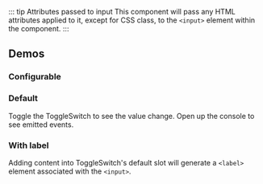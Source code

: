 <script setup>
import { ref } from 'vue';
import ConfigurableSwitch from '@/../component-demos/toggle-switch/examples/ConfigurableSwitch.vue';
import SingleSwitch from '@/../component-demos/toggle-switch/examples/SingleSwitch.vue';
import SingleSwitchWithLabel from '@/../component-demos/toggle-switch/examples/SingleSwitchWithLabel.vue';

const controlsConfig = [
	{
		name: 'disabled',
		type: 'boolean'
	},
	{
		name: 'default',
		type: 'slot',
		default: 'Label for ToggleSwitch'
	}
];
</script>

::: tip Attributes passed to input
This component will pass any HTML attributes applied to it, except for CSS class, to the `<input>`
element within the component.
:::

## Demos

### Configurable

<Wrapper :controls-config="controlsConfig">
<template v-slot:demo="{ propValues, slotValues }">
<template v-if="slotValues.default.length > 0">
<ConfigurableSwitch v-bind="propValues">
{{ slotValues.default }}
</ConfigurableSwitch>
</template>
<template v-else>
<ConfigurableSwitch v-bind="propValues" />
</template>
</template>
</Wrapper>

### Default

Toggle the ToggleSwitch to see the value change. Open up the console to see emitted events.

<Wrapper>
<template v-slot:demo>
<SingleSwitch />
</template>

<template v-slot:code>

<<< @/../component-demos/toggle-switch/examples/SingleSwitch.vue

</template>
</Wrapper>

### With label

Adding content into ToggleSwitch's default slot will generate a `<label>` element associated with
the `<input>`.

<Wrapper>
<template v-slot:demo>
<SingleSwitchWithLabel />
</template>

<template v-slot:code>

<<< @/../component-demos/toggle-switch/examples/SingleSwitchWithLabel.vue

</template>
</Wrapper>
